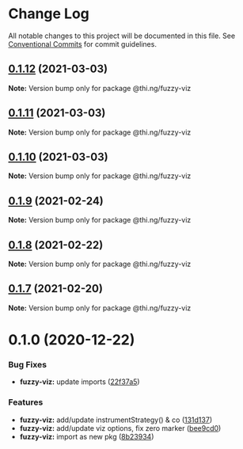 # Change Log

All notable changes to this project will be documented in this file.
See [Conventional Commits](https://conventionalcommits.org) for commit guidelines.

## [0.1.12](https://github.com/thi-ng/umbrella/compare/@thi.ng/fuzzy-viz@0.1.11...@thi.ng/fuzzy-viz@0.1.12) (2021-03-03)

**Note:** Version bump only for package @thi.ng/fuzzy-viz





## [0.1.11](https://github.com/thi-ng/umbrella/compare/@thi.ng/fuzzy-viz@0.1.10...@thi.ng/fuzzy-viz@0.1.11) (2021-03-03)

**Note:** Version bump only for package @thi.ng/fuzzy-viz





## [0.1.10](https://github.com/thi-ng/umbrella/compare/@thi.ng/fuzzy-viz@0.1.9...@thi.ng/fuzzy-viz@0.1.10) (2021-03-03)

**Note:** Version bump only for package @thi.ng/fuzzy-viz





## [0.1.9](https://github.com/thi-ng/umbrella/compare/@thi.ng/fuzzy-viz@0.1.8...@thi.ng/fuzzy-viz@0.1.9) (2021-02-24)

**Note:** Version bump only for package @thi.ng/fuzzy-viz





## [0.1.8](https://github.com/thi-ng/umbrella/compare/@thi.ng/fuzzy-viz@0.1.7...@thi.ng/fuzzy-viz@0.1.8) (2021-02-22)

**Note:** Version bump only for package @thi.ng/fuzzy-viz





## [0.1.7](https://github.com/thi-ng/umbrella/compare/@thi.ng/fuzzy-viz@0.1.6...@thi.ng/fuzzy-viz@0.1.7) (2021-02-20)

**Note:** Version bump only for package @thi.ng/fuzzy-viz





# 0.1.0 (2020-12-22)


### Bug Fixes

* **fuzzy-viz:** update imports ([22f37a5](https://github.com/thi-ng/umbrella/commit/22f37a526acd6911720100e77ad41029d8799004))


### Features

* **fuzzy-viz:** add/update instrumentStrategy() & co ([131d137](https://github.com/thi-ng/umbrella/commit/131d13776735e3dd222090a6b514bfbe4878d9f2))
* **fuzzy-viz:** add/update viz options, fix zero marker ([bee9cd0](https://github.com/thi-ng/umbrella/commit/bee9cd08b32ce43cc6661146dd87f35db9516559))
* **fuzzy-viz:** import as new pkg ([8b23934](https://github.com/thi-ng/umbrella/commit/8b239347894bf8c7192890151868ecdb1ac3bf2b))
